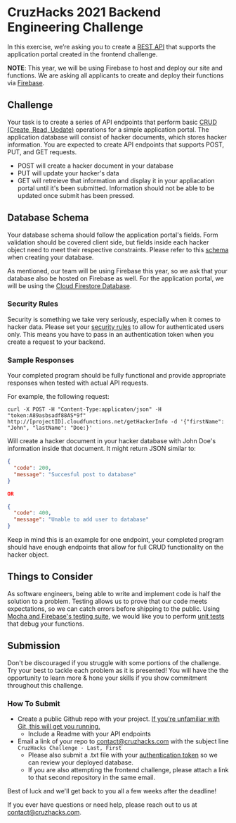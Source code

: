 # CruzHacks 2021 Backend Engineering Challenge

In this exercise, we’re asking you to create a [REST API](https://www.codecademy.com/articles/what-is-rest) that supports the application portal created in the frontend challenge.  

**NOTE**: This year, we will be using Firebase to host and deploy our site and functions. We are asking all applicants to create and deploy their functions via [Firebase](https://firebase.google.com/).

## Challenge

Your task is to create a series of API endpoints that perform basic [CRUD (Create, Read, Update)](https://www.codecademy.com/articles/what-is-crud) operations for a simple application portal. The application database will consist of hacker documents, which stores hacker information. You are expected to create API endpoints that supports POST, PUT, and GET requests.

* POST will create a hacker document in your database
* PUT will update your hacker's data
* GET will retreieve that information and display it in your appliacation portal until it's been submitted. Information should not be able to be updated once submit has been pressed.

## Database Schema

Your database schema should follow the application portal's fields. Form validation should be covered client side, but fields inside each hacker object need to meet their respective constraints. Please refer to this [schema](https://docs.google.com/document/d/1gPo9_31LTOIkPMnFt-n4zWBOg7HsOB-yEDPmuAKsM6I/edit) when creating your database.

As mentioned, our team will be using Firebase this year, so we ask that your database also be hosted on Firebase as well. For the application portal, we will be using the [Cloud Firestore Database](https://firebase.google.com/docs/firestore).

### Security Rules

Security is something we take very seriously, especially when it comes to hacker data. Please set your [security rules](https://firebase.google.com/docs/firestore/security/get-started) to allow for authenticated users only. This means you have to pass in an authentication token when you create a request to your backend.

### Sample Responses

Your completed program should be fully functional and provide appropriate responses when tested with actual API requests.

For example, the following request:

`curl -X POST -H "Content-Type:applicaton/json" -H "token:A89asbsadf88AS*9f" http://[projectID].cloudfunctions.net/getHackerInfo -d '{"firstName": "John", "lastName": "Doe:}'`

Will create a hacker document in your hacker database with John Doe's information inside that document. It might return JSON similar to:

```json
{
  "code": 200,
  "message": "Succesful post to database"
}

OR

{
  "code": 400,
  "message": "Unable to add user to database"
}
```

Keep in mind this is an example for one endpoint, your completed program should have enough endpoints that allow for full CRUD functionality on the hacker object.

## Things to Consider

As software engineers, being able to write and implement code is half the solution to a problem. Testing allows us to prove that our code meets expectations, so we can catch errors before shipping to the public. Using [Mocha and Firebase's testing suite](https://firebase.google.com/docs/functions/unit-testing), we would like you to perform [unit tests](https://en.wikipedia.org/wiki/Unit_testing) that debug your functions.

## Submission

Don't be discouraged if you struggle with some portions of the challenge. Try your best to tackle each problem as it is presented! You will have the the opportunity to learn more & hone your skills if you show commitment throughout this challenge.

### How To Submit

* Create a public Github repo with your project. [If you're unfamiliar with Git, this will get you running.](https://www.freecodecamp.org/news/learn-the-basics-of-git-in-under-10-minutes-da548267cc91/)
  * Include a Readme with your API endpoints
* Email a link of your repo to [contact@cruzhacks.com](mailto:contact@cruzhacks.com) with the subject line `CruzHacks Challenge - Last, First`
  * Please also submit a .txt file with your [authentication token](https://firebase.google.com/docs/firestore/use-rest-api#working_with_firebase_id_tokens) so we can review your deployed database.
  * If you are also attempting the frontend challenge, please attach a link to that second repository in the same email.

Best of luck and we'll get back to you all a few weeks after the deadline!

If you ever have questions or need help, please reach out to us at [contact@cruzhacks.com](mailto:contact@cruzhacks.com).
